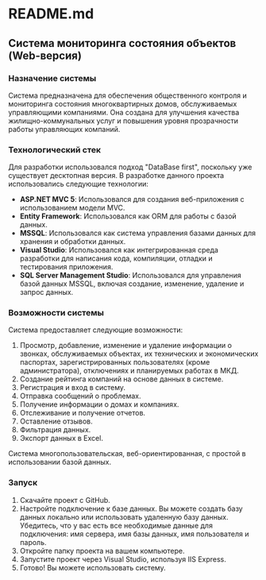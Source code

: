 # README.md

## Система мониторинга состояния объектов (Web-версия)

### Назначение системы

Система предназначена для обеспечения общественного контроля и мониторинга состояния многоквартирных домов, обслуживаемых управляющими компаниями. Она создана для улучшения качества жилищно-коммунальных услуг и повышения уровня прозрачности работы управляющих компаний.

### Технологический стек

Для разработки использовался подход "DataBase first", поскольку уже существует десктопная версия.
В разработке данного проекта использовались следующие технологии:

- **ASP.NET MVC 5**: Использовался для создания веб-приложения с использованием модели MVC.
- **Entity Framework**: Использовался как ORM для работы с базой данных.
- **MSSQL**: Использовался как система управления базами данных для хранения и обработки данных.
- **Visual Studio**: Использовался как интегрированная среда разработки для написания кода, компиляции, отладки и тестирования приложения.
- **SQL Server Management Studio**: Использовался для управления базой данных MSSQL, включая создание, изменение, удаление и запрос данных.

### Возможности системы

Система предоставляет следующие возможности:

1. Просмотр, добавление, изменение и удаление информации о звонках, обслуживаемых объектах, их технических и экономических паспортах, зарегистрированных пользователях (кроме администратора), отключениях и планируемых работах в МКД.
2. Создание рейтинга компаний на основе данных в системе.
3. Регистрация и вход в систему.
4. Отправка сообщений о проблемах.
5. Получение информации о домах и компаниях.
6. Отслеживание и получение отчетов.
7. Оставление отзывов.
8. Фильтрация данных.
9. Экспорт данных в Excel.

Система многопользовательская, веб-ориентированная, с простой в использовании базой данных.

### Запуск

1. Скачайте проект с GitHub.
2. Настройте подключение к базе данных. Вы можете создать базу данных локально или использовать удаленную базу данных. Убедитесь, что у вас есть все необходимые данные для подключения: имя сервера, имя базы данных, имя пользователя и пароль.
3. Откройте папку проекта на вашем компьютере.
4. Запустите проект через Visual Studio, используя IIS Express.
5. Готово! Вы можете использовать систему.
